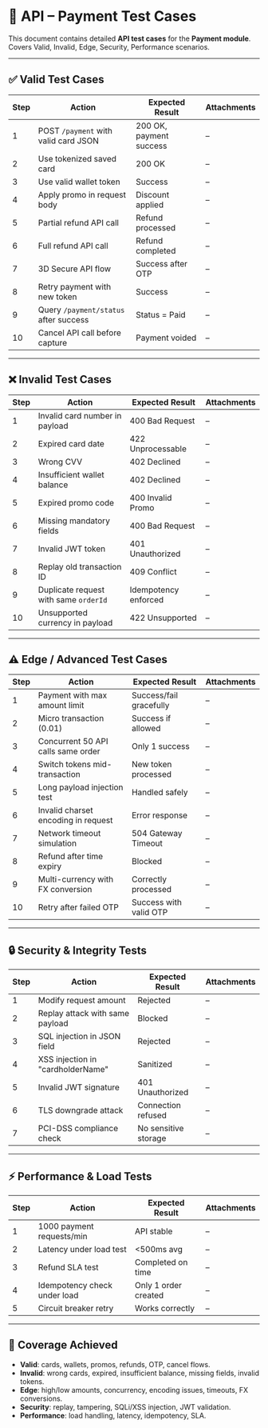 # 🔌 API – Payment Test Cases

This document contains detailed **API test cases** for the **Payment module**.  
Covers Valid, Invalid, Edge, Security, Performance scenarios.

---

## ✅ Valid Test Cases

| Step | Action | Expected Result | Attachments |
|------|--------|-----------------|-------------|
| 1 | POST `/payment` with valid card JSON | 200 OK, payment success | – |
| 2 | Use tokenized saved card | 200 OK | – |
| 3 | Use valid wallet token | Success | – |
| 4 | Apply promo in request body | Discount applied | – |
| 5 | Partial refund API call | Refund processed | – |
| 6 | Full refund API call | Refund completed | – |
| 7 | 3D Secure API flow | Success after OTP | – |
| 8 | Retry payment with new token | Success | – |
| 9 | Query `/payment/status` after success | Status = Paid | – |
| 10 | Cancel API call before capture | Payment voided | – |

---

## ❌ Invalid Test Cases

| Step | Action | Expected Result | Attachments |
|------|--------|-----------------|-------------|
| 1 | Invalid card number in payload | 400 Bad Request | – |
| 2 | Expired card date | 422 Unprocessable | – |
| 3 | Wrong CVV | 402 Declined | – |
| 4 | Insufficient wallet balance | 402 Declined | – |
| 5 | Expired promo code | 400 Invalid Promo | – |
| 6 | Missing mandatory fields | 400 Bad Request | – |
| 7 | Invalid JWT token | 401 Unauthorized | – |
| 8 | Replay old transaction ID | 409 Conflict | – |
| 9 | Duplicate request with same `orderId` | Idempotency enforced | – |
| 10 | Unsupported currency in payload | 422 Unsupported | – |

---

## ⚠️ Edge / Advanced Test Cases

| Step | Action | Expected Result | Attachments |
|------|--------|-----------------|-------------|
| 1 | Payment with max amount limit | Success/fail gracefully | – |
| 2 | Micro transaction (0.01) | Success if allowed | – |
| 3 | Concurrent 50 API calls same order | Only 1 success | – |
| 4 | Switch tokens mid-transaction | New token processed | – |
| 5 | Long payload injection test | Handled safely | – |
| 6 | Invalid charset encoding in request | Error response | – |
| 7 | Network timeout simulation | 504 Gateway Timeout | – |
| 8 | Refund after time expiry | Blocked | – |
| 9 | Multi-currency with FX conversion | Correctly processed | – |
| 10 | Retry after failed OTP | Success with valid OTP | – |

---

## 🔒 Security & Integrity Tests

| Step | Action | Expected Result | Attachments |
|------|--------|-----------------|-------------|
| 1 | Modify request amount | Rejected | – |
| 2 | Replay attack with same payload | Blocked | – |
| 3 | SQL injection in JSON field | Rejected | – |
| 4 | XSS injection in "cardholderName" | Sanitized | – |
| 5 | Invalid JWT signature | 401 Unauthorized | – |
| 6 | TLS downgrade attack | Connection refused | – |
| 7 | PCI-DSS compliance check | No sensitive storage | – |

---

## ⚡ Performance & Load Tests

| Step | Action | Expected Result | Attachments |
|------|--------|-----------------|-------------|
| 1 | 1000 payment requests/min | API stable | – |
| 2 | Latency under load test | <500ms avg | – |
| 3 | Refund SLA test | Completed on time | – |
| 4 | Idempotency check under load | Only 1 order created | – |
| 5 | Circuit breaker retry | Works correctly | – |

---

## 📌 Coverage Achieved

- **Valid**: cards, wallets, promos, refunds, OTP, cancel flows.  
- **Invalid**: wrong cards, expired, insufficient balance, missing fields, invalid tokens.  
- **Edge**: high/low amounts, concurrency, encoding issues, timeouts, FX conversions.  
- **Security**: replay, tampering, SQLi/XSS injection, JWT validation.  
- **Performance**: load handling, latency, idempotency, SLA.  
